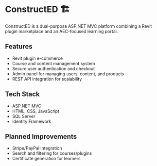 # ConstructED 🏗️

ConstructED is a dual-purpose ASP.NET MVC platform combining a Revit plugin marketplace and an AEC-focused learning portal.

## Features
- Revit plugin e-commerce
- Course and content management system
- Secure user authentication and checkout
- Admin panel for managing users, content, and products
- REST API integration for scalability

## Tech Stack
- ASP.NET MVC
- HTML, CSS, JavaScript
- SQL Server
- Identity Framework

## Planned Improvements
- Stripe/PayPal integration
- Search and filtering for courses/plugins
- Certificate generation for learners
